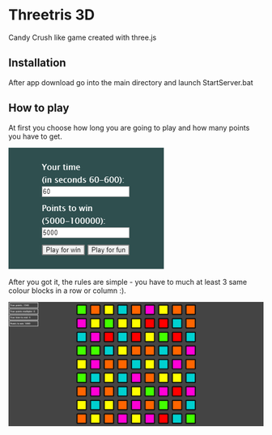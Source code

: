# Threetris 3D

Candy Crush like game created with three.js

## Installation
After app download go into the main directory and launch StartServer.bat

## How to play
At first you choose how long you are going to play and how many points you have to get.

![start](./app/img/screens/screen-1.PNG)

After you got it, the rules are simple - you have to much at least 3 same colour blocks in a row or column :).

![start](./app/img/screens/screen-2.png)

